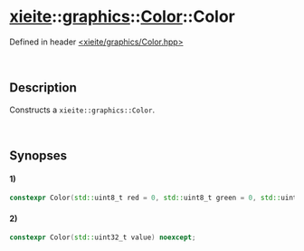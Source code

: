 # [xieite](../../../../xieite.md)\:\:[graphics](../../../../graphics.md)\:\:[Color](../../../Color.md)\:\:Color
Defined in header [<xieite/graphics/Color.hpp>](../../../../../include/xieite/graphics/Color.hpp)

&nbsp;

## Description
Constructs a `xieite::graphics::Color`.

&nbsp;

## Synopses
#### 1)
```cpp
constexpr Color(std::uint8_t red = 0, std::uint8_t green = 0, std::uint8_t blue = 0, std::uint8_t alpha = std::numeric_limits<std::uint8_t>::max()) noexcept;
```
#### 2)
```cpp
constexpr Color(std::uint32_t value) noexcept;
```
